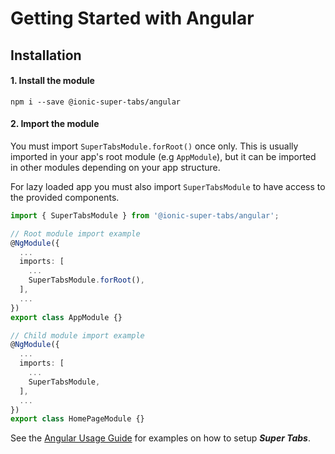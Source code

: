# Getting Started with Angular


## Installation

#### 1. Install the module
```shell
npm i --save @ionic-super-tabs/angular
```
#### 2. Import the module
You must import `SuperTabsModule.forRoot()` once only. This is usually imported in your app's root module (e.g `AppModule`), 
but it can be imported in other modules depending on your app structure.

For lazy loaded app you must also import `SuperTabsModule` to have access to the provided components.

```typescript
import { SuperTabsModule } from '@ionic-super-tabs/angular';

// Root module import example
@NgModule({
  ...
  imports: [
    ...
    SuperTabsModule.forRoot(),
  ],
  ...
})
export class AppModule {}

// Child module import example
@NgModule({
  ...
  imports: [
    ...
    SuperTabsModule,
  ],
  ...
})
export class HomePageModule {}
```   


See the [Angular Usage Guide](/usage/angular) for examples on how to setup ***Super Tabs***.
